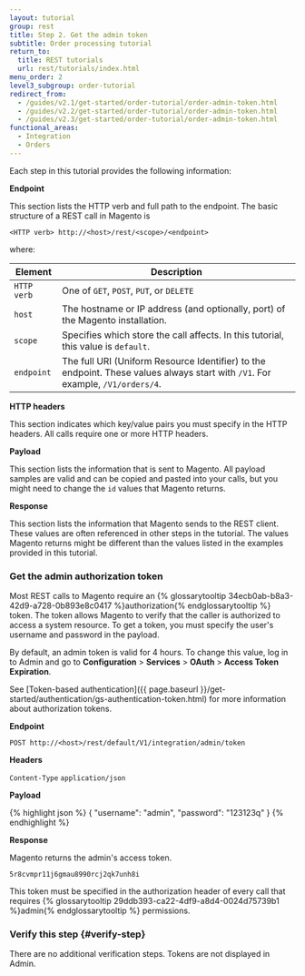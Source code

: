 ```yaml
---
layout: tutorial
group: rest
title: Step 2. Get the admin token
subtitle: Order processing tutorial
return_to:
  title: REST tutorials
  url: rest/tutorials/index.html
menu_order: 2
level3_subgroup: order-tutorial
redirect_from:
  - /guides/v2.1/get-started/order-tutorial/order-admin-token.html
  - /guides/v2.2/get-started/order-tutorial/order-admin-token.html
  - /guides/v2.3/get-started/order-tutorial/order-admin-token.html
functional_areas:
  - Integration
  - Orders
---
```


Each step in this tutorial provides the following information:

**Endpoint**

This section lists the HTTP verb and full path to the endpoint. The basic structure of a REST call in Magento is

`<HTTP verb> http://<host>/rest/<scope>/<endpoint>`

where:

Element | Description
--- | ---
`HTTP verb` | One of `GET`, `POST`, `PUT`, or `DELETE`
`host` | The hostname or IP address (and optionally, port) of the Magento installation.
`scope` | Specifies which store the call affects. In this tutorial, this value is `default`.
`endpoint` | The full URI (Uniform Resource Identifier) to the endpoint. These values always start with `/V1`. For example, `/V1/orders/4`.

**HTTP headers**

This section indicates which key/value pairs you must specify in the HTTP headers. All calls require one or more HTTP headers.

**Payload**

This section lists the information that is sent to Magento. All payload samples are valid and can be copied and pasted into your calls, but you might need to change the `id` values that Magento returns.

**Response**

This section lists the information that Magento sends to the REST client. These values are often referenced in other steps in the tutorial. The values Magento returns might be different than the values listed in the examples provided in this tutorial.

### Get the admin authorization token

Most REST calls to Magento require an {% glossarytooltip 34ecb0ab-b8a3-42d9-a728-0b893e8c0417 %}authorization{% endglossarytooltip %} token. The token allows Magento to verify that the caller is authorized to access a system resource. To get a token, you must specify the user's username and password in the payload.

By default, an admin token is valid for 4 hours. To change this value, log in to Admin and go to **Configuration** > **Services** > **OAuth** > **Access Token Expiration**.

See [Token-based authentication]({{ page.baseurl }}/get-started/authentication/gs-authentication-token.html) for more information about authorization tokens.

**Endpoint**

`POST http://<host>/rest/default/V1/integration/admin/token`

**Headers**

`Content-Type` `application/json`

**Payload**

{% highlight json %}
{
"username": "admin",
"password": "123123q"
}
{% endhighlight %}

**Response**

Magento returns the admin's access token.

`5r8cvmpr11j6gmau8990rcj2qk7unh8i`

This token must be specified in the authorization header of every call that requires {% glossarytooltip 29ddb393-ca22-4df9-a8d4-0024d75739b1 %}admin{% endglossarytooltip %} permissions.

### Verify this step {#verify-step}

There are no additional verification steps. Tokens are not displayed in Admin.
